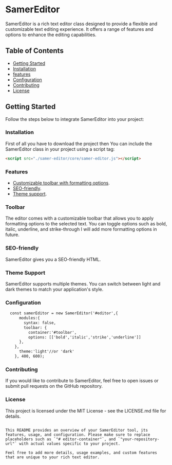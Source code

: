 # SamerEditor

SamerEditor is a rich text editor class designed to provide a flexible and customizable text editing experience. It offers a range of features and options to enhance the editing capabilities.

## Table of Contents
- [Getting Started](#getting-started)
- [Installation](#Installation)
- [features](#features)
- [Configuration](#configuration)
- [Contributing](#contributing)
- [License](#license)

## Getting Started
Follow the steps below to integrate SamerEditor into your project:

### Installation
First of all you have to download the project then You can include the SamerEditor class in your project using a script tag:
```html
<script src="./samer-editor/core/samer-editor.js"></script>
```
### Features
- [Customizable toolbar with formatting options](#toolbar).
- [SEO-friendly](#seo-friendly).
- [Theme support](#theme-support).
### Toolbar
The editor comes with a customizable toolbar that allows you to apply formatting options to the selected text. You can toggle options such as bold, italic, underline, and strike-through
I will add more formatting options in future.

### SEO-friendly
SamerEditor gives you a SEO-friendly HTML.

### Theme Support
SamerEditor supports multiple themes. You can switch between light and dark themes to match your application's style.

### Configuration
```html
  const samerEditor = new SamerEditor('#editor',{
      modules:{
        syntax: false,
        toolbar: {
          container:'#toolbar',
          options: [['bold','italic','strike','underline']]
      },
    },
      theme:'light'//or 'dark'
    }, 400, 600);
```
### Contributing
If you would like to contribute to SamerEditor, feel free to open issues or submit pull requests on the GitHub repository.

### License
This project is licensed under the MIT License - see the LICENSE.md file for details.
```vbnet

This README provides an overview of your SamerEditor tool, its features, usage, and configuration. Please make sure to replace placeholders such as `"# editor-container"`, and `"your-repository-url"` with actual values specific to your project.

Feel free to add more details, usage examples, and custom features that are unique to your rich text editor.
